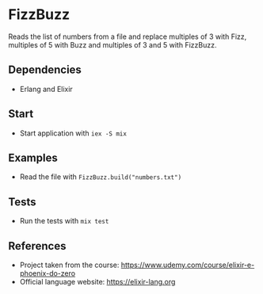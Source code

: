# FizzBuzz

Reads the list of numbers from a file and replace multiples of 3 with Fizz, multiples of 5 with Buzz and multiples of 3 and 5 with FizzBuzz.

## Dependencies

  * Erlang and Elixir

## Start

  * Start application with `iex -S mix`

## Examples

  * Read the file with `FizzBuzz.build("numbers.txt")`

## Tests

  * Run the tests with `mix test`

## References

  * Project taken from the course: https://www.udemy.com/course/elixir-e-phoenix-do-zero
  * Official language website: https://elixir-lang.org
